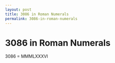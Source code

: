 ```yaml
---
layout: post
title: 3086 in Roman Numerals
permalink: 3086-in-roman-numerals
---
```


# 3086 in Roman Numerals

3086 = MMMLXXXVI
